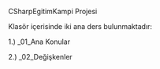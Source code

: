 CSharpEgitimKampi Projesi

Klasör içerisinde iki ana ders bulunmaktadır:

1.) _01_Ana Konular

2.) _02_Değişkenler

